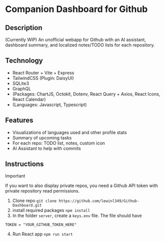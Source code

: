 # Companion Dashboard for Github

## Description

(Currently WIP)
An unofficial webapp for Github with an AI assistant, dashboard summary, and localized notes/TODO lists for each repository.

## Technology
- React Router + Vite + Express
- TailwindCSS (Plugin: DaisyUI)
- SQLite3
- GraphQL
- (Packages: ChartJS, Octokit, Dotenv, React Query + Axios, React Icons, React Calendar)
- (Languages: Javascript, Typescript)

## Features 
- Visualizations of languages used and other profile stats
- Summary of upcoming tasks
- For each repo: TODO list, notes, custom icon
- AI Assistant to help with commits

## Instructions
> [!IMPORTANT]
> If you want to also display private repos, you need a Github API token with private repository read permissions.

1. Clone repo `git clone https://github.com/lewinl349/Github-Dashboard.git`
2. install required packages `npm install`
3. In the folder `server`, create a `keys.env` file. The file should have
  ```
  TOKEN = "YOUR_GITHUB_TOKEN_HERE"
  ```
4. Run React app  `npm run start`